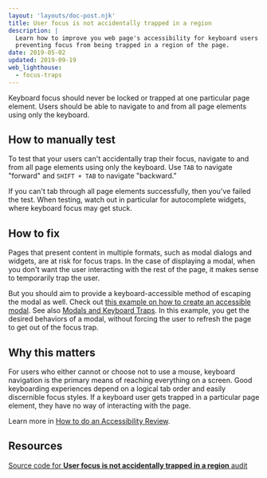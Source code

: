 ```yaml
---
layout: 'layouts/doc-post.njk'
title: User focus is not accidentally trapped in a region
description: |
  Learn how to improve you web page's accessibility for keyboard users by
  preventing focus from being trapped in a region of the page.
date: 2019-05-02
updated: 2019-09-19
web_lighthouse:
  - focus-traps
---
```


Keyboard focus should never be locked or trapped at one particular page element.
Users should be able to navigate to and from all page elements
using only the keyboard.

## How to manually test

To test that your users can't accidentally trap their focus,
navigate to and from all page elements using only the keyboard.
Use `TAB` to navigate "forward" and `SHIFT + TAB` to navigate "backward."

If you can't tab through all page elements successfully,
then you've failed the test.
When testing, watch out in particular for autocomplete widgets,
where keyboard focus may get stuck.

## How to fix

Pages that present content in multiple formats, such as modal dialogs and
widgets, are at risk for focus traps.
In the case of displaying a modal,
when you don't want the user interacting with the rest of the page,
it makes sense to temporarily trap the user.

But you should aim to provide a keyboard-accessible method of escaping the modal as well.
Check out [this example on how to create an accessible modal](https://github.com/gdkraus/accessible-modal-dialog).
See also [Modals and Keyboard Traps](https://web.dev/articles/using-tabindex#modals_and_keyboard_traps).
In this example,
you get the desired behaviors of a modal,
without forcing the user to refresh the page to get out of the focus trap.

## Why this matters

For users who either cannot or choose not to use a mouse,
keyboard navigation is the primary means of reaching everything on a screen.
Good keyboarding experiences depend on a logical tab order and easily discernible focus styles.
If a keyboard user gets trapped in a particular page element,
they have no way of interacting with the page.

Learn more in [How to do an Accessibility Review](https://web.dev/articles/how-to-review#try_it_with_a_screen_reader).

## Resources

[Source code for **User focus is not accidentally trapped in a region** audit](https://github.com/GoogleChrome/lighthouse/blob/master/core/audits/accessibility/manual/focus-traps.js)

